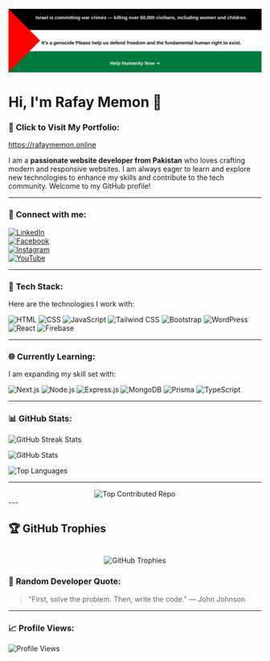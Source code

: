 [![Stand With Palestine](https://github.com/standforhumanity/stand-with-palestine/blob/main/Banners/Banner1.svg)](https://stand-with-palestine.vercel.app)
# Hi, I'm Rafay Memon 👋

### 🔗 **Click to Visit My Portfolio**:
<a href="https://rafaymemon.online/">https://rafaymemon.online</a>


I am a **passionate website developer from Pakistan** who loves crafting modern and responsive websites. I am always eager to learn and explore new technologies to enhance my skills and contribute to the tech community. Welcome to my GitHub profile!

---

### 🔗 **Connect with me**:

[![LinkedIn](https://img.shields.io/badge/LinkedIn-Connect-blue?style=for-the-badge&logo=linkedin)](https://www.linkedin.com/in/rafay-memon-930190253/)  
[![Facebook](https://img.shields.io/badge/Facebook-Follow-blue?style=for-the-badge&logo=facebook)](https://www.facebook.com/rafaymemon11)  
[![Instagram](https://img.shields.io/badge/Instagram-Follow-ff69b4?style=for-the-badge&logo=instagram)](https://www.instagram.com/_rafay_memon/)  
[![YouTube](https://img.shields.io/badge/YouTube-Subscribe-red?style=for-the-badge&logo=youtube)](https://www.youtube.com/@rafaytech)

---

### 🔧 **Tech Stack**:

Here are the technologies I work with:

![HTML](https://img.shields.io/badge/HTML-E34F26?style=for-the-badge&logo=html5&logoColor=white)
![CSS](https://img.shields.io/badge/CSS-1572B6?style=for-the-badge&logo=css3&logoColor=white)
![JavaScript](https://img.shields.io/badge/JavaScript-F7DF1E?style=for-the-badge&logo=javascript&logoColor=black)
![Tailwind CSS](https://img.shields.io/badge/TailwindCSS-06B6D4?style=for-the-badge&logo=tailwindcss&logoColor=white)
![Bootstrap](https://img.shields.io/badge/Bootstrap-7952B3?style=for-the-badge&logo=bootstrap&logoColor=white)
![WordPress](https://img.shields.io/badge/WordPress-21759B?style=for-the-badge&logo=wordpress&logoColor=white)
![React](https://img.shields.io/badge/React-61DAFB?style=for-the-badge&logo=react&logoColor=black)
![Firebase](https://img.shields.io/badge/Firebase-FFCA28?style=for-the-badge&logo=firebase&logoColor=black)

---

### 🌐 **Currently Learning**:

I am expanding my skill set with:

![Next.js](https://img.shields.io/badge/Next.js-000000?style=for-the-badge&logo=nextdotjs&logoColor=white)
![Node.js](https://img.shields.io/badge/Node.js-339933?style=for-the-badge&logo=nodedotjs&logoColor=white)
![Express.js](https://img.shields.io/badge/Express.js-000000?style=for-the-badge&logo=express&logoColor=white)
![MongoDB](https://img.shields.io/badge/MongoDB-47A248?style=for-the-badge&logo=mongodb&logoColor=white)
![Prisma](https://img.shields.io/badge/Prisma-2D3748?style=for-the-badge&logo=prisma&logoColor=white)
![TypeScript](https://img.shields.io/badge/TypeScript-3178C6?style=for-the-badge&logo=typescript&logoColor=white)

---

### 📊 **GitHub Stats**:

<img  src="https://github-readme-streak-stats.herokuapp.com/?user=rafaymemon01&theme=dark&hide_border=true" alt="GitHub Streak Stats">

![GitHub Stats](https://github-readme-stats.vercel.app/api?username=rafaymemon01&show_icons=true&theme=radical&hide_border=true)

![Top Languages](https://github-readme-stats.vercel.app/api/top-langs/?username=rafaymemon01&layout=compact&theme=radical&hide_border=true)


---
<div align="center">
<img src="https://github-contributor-stats.vercel.app/api?username=rafaymemon01&limit=5&theme=radical&combine_all_yearly_contributions=true" alt="Top Contributed Repo">
</div>
---

## 🏆 GitHub Trophies

<br/>

<div align="center">
<img src="https://github-profile-trophy.vercel.app/?username=rafaymemon01&theme=onedark&no-frame=true&no-bg=true&margin-w=4" alt="GitHub Trophies">
</div>


### 📢 **Random Developer Quote**:

> "First, solve the problem. Then, write the code." — John Johnson

---

### 📈 **Profile Views**:

![Profile Views](https://komarev.com/ghpvc/?username=rafaymemon01&color=blue&style=flat-square)
